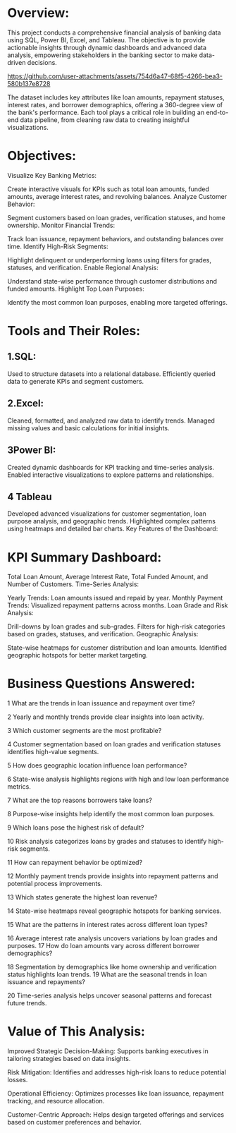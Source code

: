 # Overview:
This project conducts a comprehensive financial analysis of banking data using SQL, Power BI, Excel, and Tableau. The objective is to provide actionable insights through dynamic dashboards and advanced data analysis, empowering stakeholders in the banking sector to make data-driven decisions.

https://github.com/user-attachments/assets/754d6a47-68f5-4266-bea3-580b137e8728


The dataset includes key attributes like loan amounts, repayment statuses, interest rates, and borrower demographics, offering a 360-degree view of the bank's performance. Each tool plays a critical role in building an end-to-end data pipeline, from cleaning raw data to creating insightful visualizations.

# Objectives:

 Visualize Key Banking Metrics:

Create interactive visuals for KPIs such as total loan amounts, funded amounts, average interest rates, and revolving balances.
Analyze Customer Behavior:

 Segment customers based on loan grades, verification statuses, and home ownership.
Monitor Financial Trends:

 Track loan issuance, repayment behaviors, and outstanding balances over time.
Identify High-Risk Segments:

Highlight delinquent or underperforming loans using filters for grades, statuses, and verification.
Enable Regional Analysis:

Understand state-wise performance through customer distributions and funded amounts.
Highlight Top Loan Purposes:

 Identify the most common loan purposes, enabling more targeted offerings.

# Tools and Their Roles:
## 1.SQL:

Used to structure datasets into a relational database.
Efficiently queried data to generate KPIs and segment customers.

## 2.Excel:

Cleaned, formatted, and analyzed raw data to identify trends.
Managed missing values and basic calculations for initial insights.
## 3Power BI:

Created dynamic dashboards for KPI tracking and time-series analysis.
Enabled interactive visualizations to explore patterns and relationships.
## 4 Tableau 
Developed advanced visualizations for customer segmentation, loan purpose analysis, and geographic trends.
Highlighted complex patterns using heatmaps and detailed bar charts.
Key Features of the Dashboard:

# KPI Summary Dashboard:

Total Loan Amount, Average Interest Rate, Total Funded Amount, and Number of Customers.
Time-Series Analysis:

Yearly Trends: Loan amounts issued and repaid by year.
Monthly Payment Trends: Visualized repayment patterns across months.
Loan Grade and Risk Analysis:

Drill-downs by loan grades and sub-grades.
Filters for high-risk categories based on grades, statuses, and verification.
Geographic Analysis:

State-wise heatmaps for customer distribution and loan amounts.
Identified geographic hotspots for better market targeting.



 #  Business Questions Answered:
1 What are the trends in loan issuance and repayment over time?

2 Yearly and monthly trends provide clear insights into loan activity.

 3 Which customer segments are the most profitable?

4 Customer segmentation based on loan grades and verification statuses identifies high-value segments.

 5 How does geographic location influence loan performance?

 6 State-wise analysis highlights regions with high and low loan performance metrics.

 7 What are the top reasons borrowers take loans?

8 Purpose-wise insights help identify the most common loan purposes.

9 Which loans pose the highest risk of default?

 10 Risk analysis categorizes loans by grades and statuses to identify high-risk segments.
 
 11 How can repayment behavior be optimized?

 12 Monthly payment trends provide insights into repayment patterns and potential process improvements.
 
13 Which states generate the highest loan revenue?

14 State-wise heatmaps reveal geographic hotspots for banking services.

 15 What are the patterns in interest rates across different loan types?

 16 Average interest rate analysis uncovers variations by loan grades and purposes.
17 How do loan amounts vary across different borrower demographics?

18 Segmentation by demographics like home ownership and verification status highlights loan trends.
 19 What are the seasonal trends in loan issuance and repayments?

 20 Time-series analysis helps uncover seasonal patterns and forecast future trends.

# Value of This Analysis:
Improved Strategic Decision-Making: Supports banking executives in tailoring strategies based on data insights.

Risk Mitigation: Identifies and addresses high-risk loans to reduce potential losses.

Operational Efficiency: Optimizes processes like loan issuance, repayment tracking, and resource allocation.

Customer-Centric Approach: Helps design targeted offerings and services based on customer preferences and behavior.
